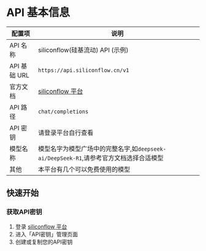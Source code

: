# API 基本信息

|配置项|说明|
|--|--|
|API 名称|siliconflow(硅基流动) API (示例)|
|API 基础 URL|`https://api.siliconflow.cn/v1`|
|官方文档|[siliconflow 平台](https://cloud.siliconflow.cn/)|
|API 路径|`chat/completions`|
|API 密钥|请登录平台自行查看|
|模型名称|模型名字为模型广场中的完整名字,如`deepseek-ai/DeepSeek-R1`,请参考官方文档选择合适模型|
|其他|本平台有几个可以免费使用的模型|

## 快速开始

### 获取API密钥

1. 登录 [siliconflow 平台](https://cloud.siliconflow.cn/)
2. 进入「API密钥」管理页面
3. 创建或复制您的API密钥
